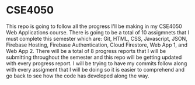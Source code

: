 # CSE4050 
This repo is going to follow all the progress I'll be making in my CSE4050 Web Applications course.
There is going to be a total of 10 assigmnets that I must complete this semester which are: Git, HTML, CSS, 
  Javascript, JSON, Firebase Hosting, Firebase Authentication, Cloud Firestore, Web App 1, and Web App 2.
There will be a total of 8 progress reports that I will be submitting throughout the semester and this repo
  will be getting updated with every progress report. I will be trying to have my commits follow along with 
  every assigment that I will be doing so it is easier to comprehend and go back to see how the code has developed 
  along the way.

